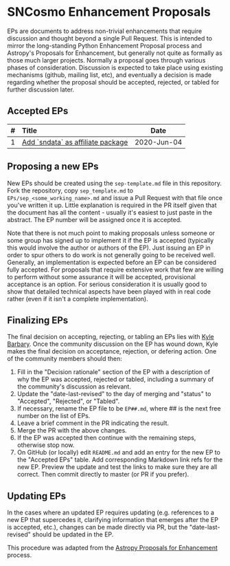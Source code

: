 # SNCosmo Enhancement Proposals

EPs are documents to address non-trivial enhancements that require discussion and thought 
beyond a single Pull Request. This is intended to mirror the long-standing Python Enhancement 
Proposal process and Astropy's Proposals for Enhancement, but generally not quite as
formally as those much larger projects. Normally a proposal goes through various phases of 
consideration. Discussion is expected to take place using existing mechanisms (github, mailing 
list, etc), and eventually a decision is made regarding whether the proposal should be accepted, 
rejected, or tabled for further discussion later.

## Accepted EPs

| #    | Title                                                        | Date        |
| ---- | :----------------------------------------------------------- | ----------- |
| 1    | [Add \`sndata\` as affiliate package](https://github.com/sncosmo/sncosmo-eps/pull/4) | 2020-Jun-04 |

## Proposing a new EPs

New EPs should be created using the `sep-template.md` file in this repository. Fork the repository, 
copy `sep_template.md` to `EPs/sep_<some_working_name>.md` and issue a Pull Request with that file 
once you've written it up. Little explanation is required in the PR itself given that the document 
has all the content - usually it's easiest to just paste in the abstract. The EP number will be 
assigned once it is accepted.

Note that there is not much point to making proposals unless someone or some group has signed up to 
implement it if the EP is accepted (typically this would involve the author or authors of the EP). 
Just issuing an EP in order to spur others to do work is not generally going to be received well. 
Generally, an implementation is expected before an EP can be considered fully accepted. For proposals 
that require extensive work that few are willing to perform without some assurance it will be accepted, 
provisional acceptance is an option. For serious consideration it is usually good to show that detailed 
technical aspects have been played with in real code rather (even if it isn't a complete implementation).


## Finalizing EPs

The final decision on accepting, rejecting, or tabling an EPs lies with [Kyle Barbary](https://github.com/kbarbary). 
Once the community discussion on the EP has wound down, Kyle makes the
final decision on acceptance, rejection, or defering action. One of the community members should then:

1. Fill in the "Decision rationale" section of the EP with a description of why
   the EP was accepted, rejected or tabled, including a summary of the community's
   discussion as relevant.
2. Update the "date-last-revised" to the day of merging and "status" to
   "Accepted", "Rejected", or "Tabled".
3. If necessary, rename the EP file to be ``EP##.md``, where ## is the next
   free number on the list of EPs.
3. Leave a brief comment in the PR indicating the result.
3. Merge the PR with the above changes.
3. If the EP was accepted then continue with the remaining steps, otherwise stop now.
3. On GitHub (or locally) edit ``README.md`` and add an entry for the new EP to the
   "Accepted EPs" table. Add
   corresponding Markdown link refs for the new EP. Preview
   the update and test the links to make sure they are all correct. Then commit
   directly to master (or PR if you prefer).


## Updating EPs

In the cases where an updated EP requires updating (e.g. references to a new EP that 
supercedes it, clarifying information that emerges after the EP is accepted, etc.), changes 
can be made directly via PR, but the "date-last-revised" should be updated in the EP.


This procedure was adapted from the [Astropy Proposals for Enhancement](https://github.com/astropy/astropy-APEs)
process.
